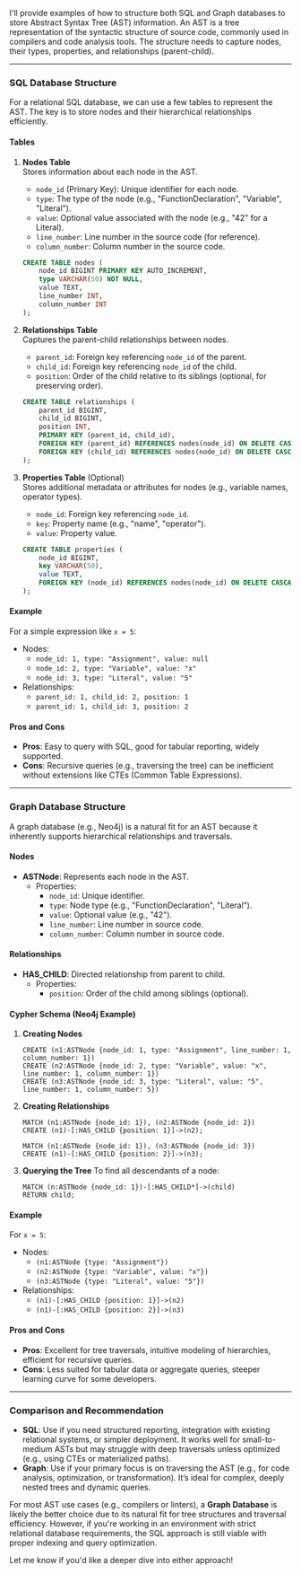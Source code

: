 I'll provide examples of how to structure both SQL and Graph databases to store Abstract Syntax Tree (AST) information. An AST is a tree representation of the syntactic structure of source code, commonly used in compilers and code analysis tools. The structure needs to capture nodes, their types, properties, and relationships (parent-child).

---

### **SQL Database Structure**
For a relational SQL database, we can use a few tables to represent the AST. The key is to store nodes and their hierarchical relationships efficiently.

#### **Tables**
1. **Nodes Table**  
   Stores information about each node in the AST.
   - `node_id` (Primary Key): Unique identifier for each node.
   - `type`: The type of the node (e.g., "FunctionDeclaration", "Variable", "Literal").
   - `value`: Optional value associated with the node (e.g., "42" for a Literal).
   - `line_number`: Line number in the source code (for reference).
   - `column_number`: Column number in the source code.

   ```sql
   CREATE TABLE nodes (
       node_id BIGINT PRIMARY KEY AUTO_INCREMENT,
       type VARCHAR(50) NOT NULL,
       value TEXT,
       line_number INT,
       column_number INT
   );
   ```

2. **Relationships Table**  
   Captures the parent-child relationships between nodes.
   - `parent_id`: Foreign key referencing `node_id` of the parent.
   - `child_id`: Foreign key referencing `node_id` of the child.
   - `position`: Order of the child relative to its siblings (optional, for preserving order).

   ```sql
   CREATE TABLE relationships (
       parent_id BIGINT,
       child_id BIGINT,
       position INT,
       PRIMARY KEY (parent_id, child_id),
       FOREIGN KEY (parent_id) REFERENCES nodes(node_id) ON DELETE CASCADE,
       FOREIGN KEY (child_id) REFERENCES nodes(node_id) ON DELETE CASCADE
   );
   ```

3. **Properties Table** (Optional)  
   Stores additional metadata or attributes for nodes (e.g., variable names, operator types).
   - `node_id`: Foreign key referencing `node_id`.
   - `key`: Property name (e.g., "name", "operator").
   - `value`: Property value.

   ```sql
   CREATE TABLE properties (
       node_id BIGINT,
       key VARCHAR(50),
       value TEXT,
       FOREIGN KEY (node_id) REFERENCES nodes(node_id) ON DELETE CASCADE
   );
   ```

#### **Example**
For a simple expression like `x = 5`:
- Nodes:
  - `node_id: 1, type: "Assignment", value: null`
  - `node_id: 2, type: "Variable", value: "x"`
  - `node_id: 3, type: "Literal", value: "5"`
- Relationships:
  - `parent_id: 1, child_id: 2, position: 1`
  - `parent_id: 1, child_id: 3, position: 2`

#### **Pros and Cons**
- **Pros**: Easy to query with SQL, good for tabular reporting, widely supported.
- **Cons**: Recursive queries (e.g., traversing the tree) can be inefficient without extensions like CTEs (Common Table Expressions).

---

### **Graph Database Structure**
A graph database (e.g., Neo4j) is a natural fit for an AST because it inherently supports hierarchical relationships and traversals.

#### **Nodes**
- **ASTNode**: Represents each node in the AST.
  - Properties:
    - `node_id`: Unique identifier.
    - `type`: Node type (e.g., "FunctionDeclaration", "Literal").
    - `value`: Optional value (e.g., "42").
    - `line_number`: Line number in source code.
    - `column_number`: Column number in source code.

#### **Relationships**
- **HAS_CHILD**: Directed relationship from parent to child.
  - Properties:
    - `position`: Order of the child among siblings (optional).

#### **Cypher Schema (Neo4j Example)**
1. **Creating Nodes**
   ```cypher
   CREATE (n1:ASTNode {node_id: 1, type: "Assignment", line_number: 1, column_number: 1})
   CREATE (n2:ASTNode {node_id: 2, type: "Variable", value: "x", line_number: 1, column_number: 1})
   CREATE (n3:ASTNode {node_id: 3, type: "Literal", value: "5", line_number: 1, column_number: 5})
   ```

2. **Creating Relationships**
   ```cypher
   MATCH (n1:ASTNode {node_id: 1}), (n2:ASTNode {node_id: 2})
   CREATE (n1)-[:HAS_CHILD {position: 1}]->(n2);

   MATCH (n1:ASTNode {node_id: 1}), (n3:ASTNode {node_id: 3})
   CREATE (n1)-[:HAS_CHILD {position: 2}]->(n3);
   ```

3. **Querying the Tree**
   To find all descendants of a node:
   ```cypher
   MATCH (n:ASTNode {node_id: 1})-[:HAS_CHILD*]->(child)
   RETURN child;
   ```

#### **Example**
For `x = 5`:
- Nodes: 
  - `(n1:ASTNode {type: "Assignment"})`
  - `(n2:ASTNode {type: "Variable", value: "x"})`
  - `(n3:ASTNode {type: "Literal", value: "5"})`
- Relationships:
  - `(n1)-[:HAS_CHILD {position: 1}]->(n2)`
  - `(n1)-[:HAS_CHILD {position: 2}]->(n3)`

#### **Pros and Cons**
- **Pros**: Excellent for tree traversals, intuitive modeling of hierarchies, efficient for recursive queries.
- **Cons**: Less suited for tabular data or aggregate queries, steeper learning curve for some developers.

---

### **Comparison and Recommendation**
- **SQL**: Use if you need structured reporting, integration with existing relational systems, or simpler deployment. It works well for small-to-medium ASTs but may struggle with deep traversals unless optimized (e.g., using CTEs or materialized paths).
- **Graph**: Use if your primary focus is on traversing the AST (e.g., for code analysis, optimization, or transformation). It’s ideal for complex, deeply nested trees and dynamic queries.

For most AST use cases (e.g., compilers or linters), a **Graph Database** is likely the better choice due to its natural fit for tree structures and traversal efficiency. However, if you're working in an environment with strict relational database requirements, the SQL approach is still viable with proper indexing and query optimization.

Let me know if you'd like a deeper dive into either approach!